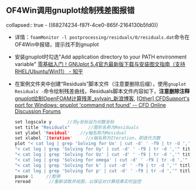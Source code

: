 ## OF4Win调用gnuplot绘制残差图报错
collapsed:: true
	- ((68274234-f87f-4ce0-865f-2164130b5fd0))
- 详情：`foamMonitor -l postprocessing/residuals/0/residuals.dat`命令在OF4Win中报错，提示找不到gnuplot
- 安装gnuplot时勾选"Add application directory to your PATH environment variable" [零基础入门！GNUplot 5.4官方最新版下载与安装图文指南（支持RHEL/Ubuntu/Win11） - 知乎](https://zhuanlan.zhihu.com/p/26606917898)
- 在案例文件夹中创建“Residuals”脚本文件（注意要删除后缀），使用`gnuplot Residuals -`命令绘制残差曲线，Residuals脚本文件内容如下，**注意删除注释** [gnuplot绘制OpenFOAM计算残差_sylvain_新浪博客](https://blog.sina.com.cn/s/blog_a0b4201d0102vtpf.html), [[Other] CFDSupport's port for Windows: gnuplot 'command not found' -- CFD Online Discussion Forums](https://www.cfd-online.com/Forums/openfoam-installation/167737-cfdsupports-port-windows-gnuplot-command-not-found.html)
  
  ``` c++
  set logscale y      //将y坐标设为对数坐标
  set title "Residuals"       //图形名称为Residuals
  set ylabel 'Residual'    //y轴名称为Residual
  set xlabel 'Iteration'     //x轴名称为Iteration，即迭代次数
  plot "< cat log | grep 'Solving for Ux' | cut -d' ' -f9 | tr -d ','" title 'Ux' with lines,\
  "< cat log | grep 'Solving for Uy' | cut -d' ' -f9 | tr -d ','" title 'Uy' with lines,\
  "< cat log | grep 'Solving for Uz' | cut -d' ' -f9 | tr -d ','" title 'Uz' with lines,\
  "< cat log | grep 'Solving for omega' | cut -d' ' -f9 | tr -d ','" title 'omega' with lines,\
  "< cat log | grep 'Solving for k' | cut -d' ' -f9 | tr -d ','" title 'k' with lines,\
  "< cat log | grep 'Solving for p' | cut -d' ' -f9 | tr -d ','" title 'p' with lines
  pause 1     //暂停
  reread       //重新读取并绘图，以保证对计算结果实时监控
  ```